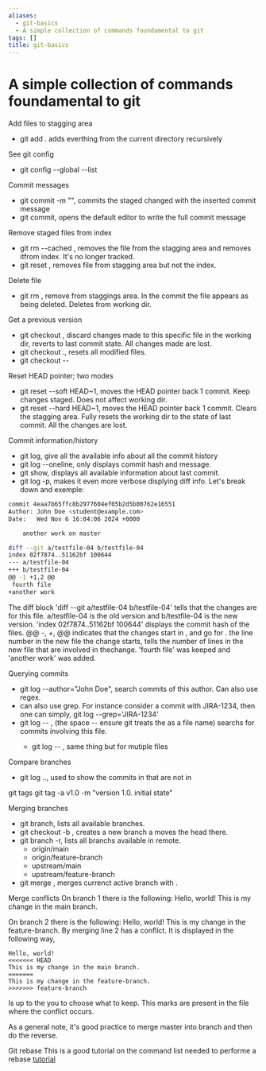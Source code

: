 ```yaml
---
aliases:
  - git-basics
  - A simple collection of commands foundamental to git
tags: []
title: git-basics
---
```


# A simple collection of commands foundamental to git

Add files to stagging area
- git add . adds everthing from the current directory recursively

See git config
- git config --global --list 

Commit messages
- git commit -m "<message>", commits the staged changed with the inserted commit message
- git commit, opens the default editor to write the full commit message

Remove staged files from index
- git rm --cached <file-name>, removes the file from the stagging area and removes itfrom index. It's no longer tracked.
- git reset <file-name>, removes file from stagging area but not the index.

Delete file
- git rm <file-name>, remove from staggings area. In the commit the file appears as being deleted. Deletes from working dir.

Get a previous version
- git checkout <file-name>, discard changes made to this specific file in the working dir, reverts to last commit state. All changes made are lost. 
- git checkout ., resets all modified files.
- git checkout <hash-commit> -- <filne-name>

Reset HEAD pointer; two modes
- git reset --soft HEAD~1, moves the HEAD pointer back 1 commit. Keep changes staged. Does not affect working dir.
- git reset --hard HEAD~1, moves the HEAD pointer back 1 commit. Clears the stagging area. Fully resets the working dir to the state of last commit. All the changes are lost.

Commit information/history
- git log, give all the available info about all the commit history
- git log --oneline, only displays commit hash and message.
- git show, displays all available information about last commit.
- git log -p, makes it even more verbose displying diff info. Let's break down and exemple:
```bash
commit 4eaa7b65ffc8b2977604ef05b2d5b00762e16551
Author: John Doe <student@example.com>
Date:   Wed Nov 6 16:04:06 2024 +0000

    another work on master

diff --git a/testfile-04 b/testfile-04
index 02f7874..51162bf 100644
--- a/testfile-04
+++ b/testfile-04
@@ -1 +1,2 @@
 fourth file
+another work
```
The diff block 'diff --git a/testfile-04 b/testfile-04' tells that the changes are for this file. a/testfile-04 is the old version and b/testfile-04 is the new version.
'index 02f7874..51162bf 100644' displays the commit hash of the files. 
@@ -<old-line-number>,<num-lines> +<new-line-number>,<num-lines> @@ indicates that the changes start in <old-line-number>, and go for <num-lines>. <new-line-number> the line number in the new file the change starts, <num-lines> tells the number of lines in the new file that are involved in thechange. 'fourth file' was keeped and 'another work' was added.

Querying commits
- git log --author="John Doe", search commits of this author. Can also use regex.
- can also use grep. For instance consider a commit with JIRA-1234, then one can simply, git log --grep='JIRA-1234'
- git log -- <file-name>, (the space -- ensure git treats the <file-name> as a file name) searchs for commits involving this file.
  - git log -- <file-name1> <file-name2>, same thing but for mutiple files

Compare branches
- git log <branch1>..<branch2>, used to show the commits in <branch2> that are not in <branch1> 


git tags
git tag -a v1.0 -m "version 1.0. initial state"

Merging branches
- git branch, lists all available branches. 
- git checkout -b  <branch-name>, creates a new branch a moves the head there.
- git branch -r, lists all branchs available in remote. 
    - origin/main
    - origin/feature-branch
    - upstream/main
    - upstream/feature-branch
- git merge <branch-name>, merges currenct active branch with <branch-name>.


Merge conflicts
On branch 1 there is the following:
Hello, world!
This is my change in the main branch.

On branch 2 there is the following:
Hello, world!
This is my change in the feature-branch.
By merging line 2 has a conflict. It is displayed in the following way,
```stdout
Hello, world!
<<<<<<< HEAD
This is my change in the main branch.
=======
This is my change in the feature-branch.
>>>>>>> feature-branch
```
Is up to the you to choose what to keep. This marks are present in the file where the conflict occurs. 

As a general note, it's good practice to merge master into branch and then do the reverse.


Git rebase
This is a good tutorial on the command list needed to performe a rebase [tutorial](https://www.themoderncoder.com/a-better-git-workflow-with-rebase/)










